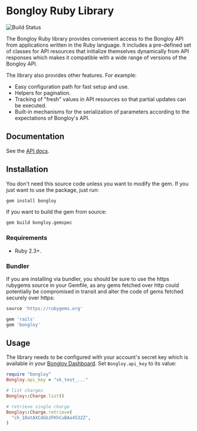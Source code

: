 # Bongloy Ruby Library

![Build Status](https://github.com/khomsovon/bongloy-ruby/workflows/Build%20Bongloy%20Ruby/badge.svg)

The Bongloy Ruby library provides convenient access to the Bongloy API from
applications written in the Ruby language. It includes a pre-defined set of
classes for API resources that initialize themselves dynamically from API
responses which makes it compatible with a wide range of versions of the Bongloy 
API.

The library also provides other features. For example:

- Easy configuration path for fast setup and use.
- Helpers for pagination.
- Tracking of "fresh" values in API resources so that partial updates can be
  executed.
- Built-in mechanisms for the serialization of parameters according to the
  expectations of Bongloy's API.

## Documentation

See the [API docs](https://sandbox.bongloy.com/documentation).

## Installation

You don't need this source code unless you want to modify the gem. If you just
want to use the package, just run:

```sh
gem install bongloy 
```

If you want to build the gem from source:

```sh
gem build bongloy.gemspec
```

### Requirements

- Ruby 2.3+.

### Bundler

If you are installing via bundler, you should be sure to use the https rubygems
source in your Gemfile, as any gems fetched over http could potentially be
compromised in transit and alter the code of gems fetched securely over https:

```ruby
source 'https://rubygems.org'

gem 'rails'
gem 'bongloy'
```

## Usage

The library needs to be configured with your account's secret key which is
available in your [Bongloy Dashboard](https://sandbox.bongloy.com/dashboard/api_keys). Set `Bongloy.api_key` to its
value:

```ruby
require "bongloy"
Bongloy.api_key = "sk_test_..."

# list charges
Bongloy::Charge.list()

# retrieve single charge
Bongloy::Charge.retrieve(
  "ch_18atAXCdGbJFKhCuBAa4532Z",
)
```
